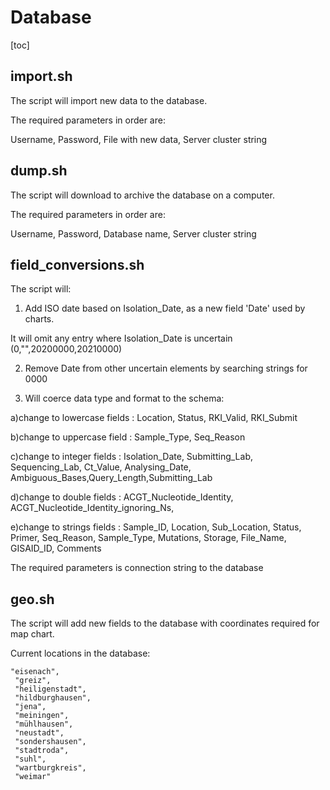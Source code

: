 # Database
[toc]

## import.sh
The script will import new data to the database. 

The required parameters in order are: 

Username, Password, File with new data, Server cluster string

## dump.sh
The script will download to archive the database on a computer. 

The required parameters in order are: 

Username, Password, Database name, Server cluster string

## field_conversions.sh
The script will:

1. Add ISO date based on Isolation_Date, as a new field 'Date' used by charts. 

It will omit any entry where Isolation_Date is uncertain (0,"",20200000,20210000)

2. Remove Date from other uncertain elements by searching strings for 0000 

3. Will coerce data type and format to the schema:

a)change to lowercase fields : Location, Status, RKI_Valid, RKI_Submit

b)change to uppercase field : Sample_Type, Seq_Reason 

c)change to integer fields : Isolation_Date, Submitting_Lab, Sequencing_Lab, Ct_Value, Analysing_Date, Ambiguous_Bases,Query_Length,Submitting_Lab

d)change to double fields : ACGT_Nucleotide_Identity, ACGT_Nucleotide_Identity_ignoring_Ns,

e)change to strings fields : Sample_ID, Location, Sub_Location, Status, Primer, Seq_Reason, Sample_Type, Mutations, Storage, File_Name, GISAID_ID, Comments

The required parameters is connection string to the database

## geo.sh
The script will add new fields to the database with coordinates required for map chart. 

Current locations in the database:
   
    "eisenach",
  	 "greiz",
  	 "heiligenstadt",
  	 "hildburghausen",
  	 "jena",
  	 "meiningen",
  	 "mühlhausen",
  	 "neustadt",
  	 "sondershausen",
  	 "stadtroda",
  	 "suhl",
  	 "wartburgkreis",
  	 "weimar"
